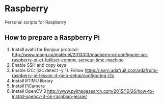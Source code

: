 # Raspberry
Personal scripts for Raspberry


## How to prepare a Raspberry Pi
1. Install avahi for Bonjour protocol: http://www.macg.co/matériel/2013/03/macberry-pi-configurer-un-raspberry-pi-et-lutiliser-comme-serveur-time-machine
2. Enable SSH and copy keys
3. Enable I2C: (i2c detect -y 1). Follow https://learn.adafruit.com/adafruits-raspberry-pi-lesson-4-gpio-setup/configuring-i2c
4. Install RTIMU library
5. Install PiCamera
6. Install OpenCV 3 http://www.pyimagesearch.com/2015/10/26/how-to-install-opencv-3-on-raspbian-jessie/
